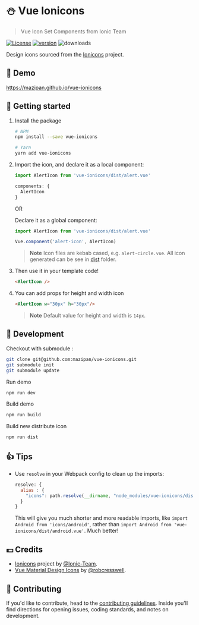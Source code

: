 # :snowman: Vue Ionicons

> Vue Icon Set Components from Ionic Team

[![License](https://img.shields.io/github/license/mazipan/vue-ionicons.svg?maxAge=3600)](https://github.com/mazipan/vue-ionicons) [![version](https://img.shields.io/npm/v/vue-ionicons.svg?maxAge=60)](https://www.npmjs.com/package/vue-ionicons) ![downloads](https://img.shields.io/npm/dt/vue-ionicons.svg?maxAge=3600)

Design icons sourced from the
[Ionicons](https://github.com/ionic-team/ionicons) project.

## 🎉 Demo

https://mazipan.github.io/vue-ionicons

## 🚀 Getting started

1. Install the package

    ```bash
    # NPM
    npm install --save vue-ionicons

    # Yarn
    yarn add vue-ionicons
    ```

1. Import the icon, and declare it as a local component:

    ```javascript
    import AlertIcon from 'vue-ionicons/dist/alert.vue'

    components: {
      AlertIcon
    }
    ```

    OR

    Declare it as a global component:

    ```javascript
    import AlertIcon from 'vue-ionicons/dist/alert.vue'

    Vue.component('alert-icon', AlertIcon)
    ```

    > **Note** Icon files are kebab cased, e.g. `alert-circle.vue`. All icon generated can be see in [dist](https://github.com/mazipan/vue-ionicons/tree/master/dist) folder.

1. Then use it in your template code!

    ```html
    <AlertIcon />
    ```

1. You can add props for height and width icon

    ```html
    <AlertIcon w="30px" h="30px"/>
    ```

    > **Note** Default value for height and width is `14px`.

## 🏃 Development

Checkout with submodule :

```bash
git clone git@github.com:mazipan/vue-ionicons.git
git submodule init
git submodule update
```

Run demo

```bash
npm run dev
```

Build demo

```bash
npm run build
```

Build new distribute icon

```bash
npm run dist
```

## 👍 Tips

- Use `resolve` in your Webpack config to clean up the imports:

  ```javascript
  resolve: {
    alias : {
      "icons": path.resolve(__dirname, "node_modules/vue-ionicons/dist")
    }
  }
  ```

  This will give you much shorter and more readable imports, like
  `import Android from 'icons/android'`, rather than
  `import Android from 'vue-ionicons/dist/android.vue'`. Much better!

## 💵 Credits

- [Ionicons](https://github.com/ionic-team/ionicons) project by [@Ionic-Team](https://github.com/ionic-team).
- [Vue Material Design Icons](https://gitlab.com/robcresswell/vue-material-design-icons) by [@robcresswell](https://gitlab.com/robcresswell/).

## 🎁 Contributing

If you'd like to contribute, head to the [contributing guidelines](/CONTRIBUTING.md). Inside you'll find directions for opening issues, coding standards, and notes on development.

